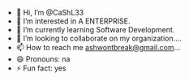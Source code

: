 - 👋 Hi, I’m @CaShL33
- 👀 I’m interested in A ENTERPRISE.
- 🌱 I’m currently learning Software Development.
- 💞️ I’m looking to collaborate on my organization....
- 📫 How to reach me ashwontbreak@gmail.com...
- 😄 Pronouns: na 
- ⚡ Fun fact: yes

<!---
Ashwontbreak/Ashwontbreak is a ✨ special ✨ repository because its `README.md` (this file) appears on your GitHub profile.
You can click the Preview link to take a look at your changes.
--->
